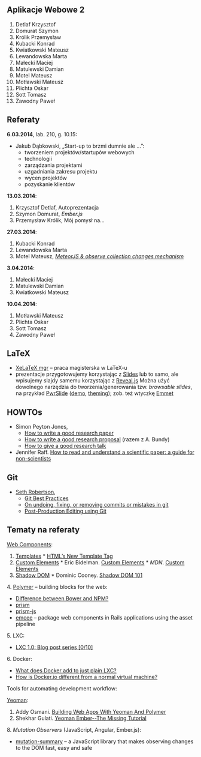## Aplikacje Webowe 2

1. Detlaf Krzysztof
2. Domurat Szymon
3. Królik Przemysław
4. Kubacki Konrad
5. Kwiatkowski Mateusz
6. Lewandowska Marta
7. Małecki Maciej
8. Matulewski Damian
9. Motel Mateusz
10. Motławski Mateusz
11. Plichta Oskar
12. Sott Tomasz
13. Zawodny Paweł


## Referaty

**6.03.2014**, lab. 210, g. 10.15:

* Jakub Dąbkowski, „Start-up to brzmi dumnie ale …”:
  - tworzeniem projektów/startupów webowych
  * technologii
  * zarządzania projektami
  * uzgadniania zakresu projektu
  * wycen projektów
  * pozyskanie klientów

**13.03.2014**:

1. Krzysztof Detlaf, Autoprezentacja
1. Szymon Domurat, *Ember.js*
1. Przemysław Królik, Mój pomysł na…

**27.03.2014**:

1. Kubacki Konrad
1. Lewandowska Marta
1. Motel Mateusz, [*MeteorJS & observe collection changes mechanism*](http://mathewgd.webd.pl/slideshows/meteor-observe-changes/)

**3.04.2014**:

1. Małecki Maciej
1. Matulewski Damian
1. Kwiatkowski Mateusz

**10.04.2014**:

1. Motławski Mateusz
1. Plichta Oskar
1. Sott Tomasz
1. Zawodny Paweł


## LaTeX

* [XeLaTeX mgr](https://github.com/wbzyl/xelatex-mgr) –
  praca magisterska w LaTeX-u
* prezentacje przygotowujemy korzystając z [Slides](http://slid.es/)
  lub to samo, ale wpisujemy slajdy samemu korzystając z [Reveal.js](http://lab.hakim.se/reveal-js/)
  Można użyć dowolnego narzędzia do tworzenia/generowania tzw. *browsable slides*, na przykład
  [PwrSlide](https://github.com/wvandaal/PwrSlide)
  ([demo](http://wcvd.me/PwrSlide/), [theming](https://github.com/wvandaal/PwrSlide/tree/master/theme));
  zob. też wtyczkę [Emmet](http://emmet.io/)


## HOWTOs

* Simon Peyton Jones,
  - [How to write a good research paper](http://research.microsoft.com/en-us/um/people/simonpj/papers/giving-a-talk/writing-a-paper-slides.pdf)
  - [How to write a good research proposal](http://research.microsoft.com/en-us/um/people/simonpj/papers/Proposal.html)
    (razem z A. Bundy)
  - [How to give a good research talk](http://research.microsoft.com/en-us/um/people/simonpj/papers/giving-a-talk/giving-a-talk-slides.pdf)
* Jennifer Raff.
  [How to read and understand a scientific paper: a guide for non-scientists](http://violentmetaphors.com/2013/08/25/how-to-read-and-understand-a-scientific-paper-2/)


## Git

* [Seth Robertson](http://sethrobertson.github.io/),
  - [Git Best Practices](http://sethrobertson.github.io/GitBestPractices/)
  - [On undoing, fixing, or removing commits or mistakes in git](http://sethrobertson.github.io/GitFixUm/fixup.html)
  - [Post-Production Editing using Git](http://sethrobertson.github.io/GitPostProduction/gpp.html)


## Tematy na referaty

[Web Components](http://w3c.github.io/webcomponents/explainer/):
  1. [Templates](http://w3c.github.io/webcomponents/explainer/#template-section)
    * [HTML’s New Template Tag](http://www.html5rocks.com/en/tutorials/webcomponents/template/)
  1. [Custom Elements](http://w3c.github.io/webcomponents/explainer/#custom-element-section)
    * Eric Bidelman. [Custom Elements](http://www.html5rocks.com/en/tutorials/webcomponents/customelements/)
    * *MDN*. [Custom Elements](https://developer.mozilla.org/en-US/Apps/Tools_and_frameworks/Custom_elements)
  1. [Shadow DOM](http://w3c.github.io/webcomponents/explainer/#shadow-dom-section)
    * Dominic Cooney. [Shadow DOM 101](http://www.html5rocks.com/en/tutorials/webcomponents/shadowdom/)

4\. [Polymer](http://www.polymer-project.org/) – building blocks for the web:
  * [Difference between Bower and NPM?](http://stackoverflow.com/questions/18641899/difference-between-bower-and-npm)
  * [prism](http://prismjs.com/)
  * [prism-js](https://github.com/addyosmani/prism-js)
  * [emcee](https://github.com/ahuth/emcee) –
    package web components in Rails applications using the asset pipeline

5\. LXC:

* [LXC 1.0: Blog post series [0/10]](https://www.stgraber.org/2013/12/20/lxc-1-0-blog-post-series/)

6\. Docker:

* [What does Docker add to just plain LXC?](http://stackoverflow.com/questions/17989306/what-does-docker-add-to-just-plain-lxc)
* [How is Docker.io different from a normal virtual machine?](http://stackoverflow.com/questions/16047306/how-is-docker-io-different-from-a-normal-virtual-machine)

Tools for automating development workflow:

[Yeoman](https://github.com/yeoman/yeoman):
1. Addy Osmani. [Building Web Apps With Yeoman And Polymer](http://www.html5rocks.com/en/tutorials/webcomponents/yeoman/)
1. Shekhar Gulati. [Yeoman Ember--The Missing Tutorial](https://www.openshift.com/blogs/day-24-yeoman-ember-the-missing-tutorial)

8\. *Mutation Observers* (JavaScript, Angular, Ember.js):

- [mutation-summary]() – a JavaScript library that makes observing changes
  to the DOM fast, easy and safe
